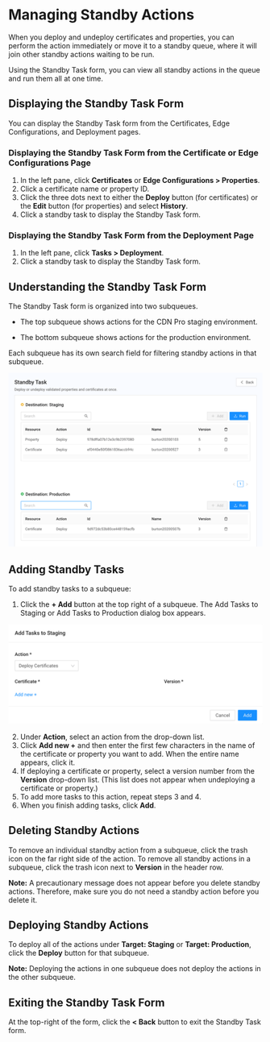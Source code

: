 # Managing Standby Actions

When you deploy and undeploy certificates and properties, you can perform  the action immediately or move it to a standby queue, where it will join other standby actions waiting to be run.

Using the Standby Task form, you can view all standby actions in the queue and run them all at one time.

## Displaying the Standby Task Form
You can display the Standby Task form from the Certificates, Edge Configurations, and Deployment pages.

### Displaying the Standby Task Form from the Certificate or Edge Configurations Page

1. In the left pane, click **Certificates** or **Edge Configurations > Properties**.
2. Click a certificate name or property ID.
3. Click the three dots next to either the **Deploy** button (for certificates) or the **Edit** button (for properties) and select **History**.
4. Click a standby task to display the Standby Task form.

### Displaying the Standby Task Form from the Deployment Page

1. In the left pane, click **Tasks > Deployment**.
2. Click a standby task to display the Standby Task form.

## Understanding the Standby Task Form

The Standby Task form is organized into two subqueues.<ul><li>The top subqueue shows actions for the CDN Pro staging environment.</ul></li><ul><li>The bottom subqueue shows actions for the production environment.</ul></li>Each subqueue has its own search field for filtering standby actions in that subqueue.

<p align=center><img src="/docs/resources/images/standby_tasks.png" alt="standby task form" width="700"></p>

## Adding Standby Tasks
To add standby tasks to a subqueue:
1. Click the **+ Add** button at the top right of a subqueue. The Add Tasks to Staging or Add Tasks to Production dialog box appears.

<p align=center><img src="/docs/resources/images/adding_tasks_to_staging.png" alt="adding standby tasks" width="600"></p>

2. Under **Action**, select an action from the drop-down list.
3. Click **Add new +** and then enter the first few characters in the name of the certificate or property you want to add. When the entire name appears, click it.
4. If deploying a certificate or property, select a version number from the **Version** drop-down list. (This list does not appear when undeploying a certificate or property.)
5. To add more tasks to this action, repeat steps 3 and 4.
6. When you finish adding tasks, click **Add**.

## Deleting Standby Actions
To remove an individual standby action from a subqueue, click the trash icon on the far right side of the action. To remove all standby actions in a subqueue, click the trash icon next to **Version** in the header row.

**Note:** A precautionary message does not appear before you delete standby actions. Therefore, make sure you do not need a standby action before you delete it.

## Deploying Standby Actions
To deploy all of the actions under **Target: Staging** or **Target: Production**, click the **Deploy** button for that subqueue. 

**Note:** Deploying the actions in one subqueue does not deploy the actions in the other subqueue.

## Exiting the Standby Task Form
At the top-right of the form, click the **< Back** button to exit the Standby Task form.